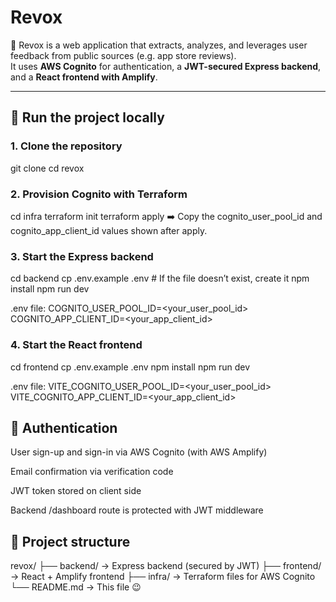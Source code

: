 # Revox

🧠 Revox is a web application that extracts, analyzes, and leverages user feedback from public sources (e.g. app store reviews).  
It uses **AWS Cognito** for authentication, a **JWT-secured Express backend**, and a **React frontend with Amplify**.

---

## 🚀 Run the project locally

### 1. Clone the repository
git clone <your-repo-url>
cd revox

### 2. Provision Cognito with Terraform
cd infra
terraform init
terraform apply
➡️ Copy the cognito_user_pool_id and cognito_app_client_id values shown after apply.

### 3. Start the Express backend
cd backend
cp .env.example .env  # If the file doesn’t exist, create it
npm install
npm run dev

.env file:
COGNITO_USER_POOL_ID=<your_user_pool_id>
COGNITO_APP_CLIENT_ID=<your_app_client_id>

### 4. Start the React frontend
cd frontend
cp .env.example .env
npm install
npm run dev

.env file:
VITE_COGNITO_USER_POOL_ID=<your_user_pool_id>
VITE_COGNITO_APP_CLIENT_ID=<your_app_client_id>

## 🔐 Authentication

User sign-up and sign-in via AWS Cognito (with AWS Amplify)

Email confirmation via verification code

JWT token stored on client side

Backend /dashboard route is protected with JWT middleware

## 📁 Project structure

revox/
├── backend/       → Express backend (secured by JWT)
├── frontend/      → React + Amplify frontend
├── infra/         → Terraform files for AWS Cognito
└── README.md      → This file 😉